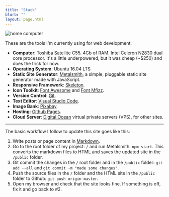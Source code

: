 ```yaml
---
title: "Stack"
blurb: ""
layout: page.html
---
```


<img src="../img/ubuntu2.jpg" class="profile medium" alt="home computer">

These are the tools I'm currently using for web development:

- **Computer**: Toshiba Satellite C55. 4Gb of RAM. Intel Celeron N2830 dual core processor.  It's a little underpowered, but it was cheap (~$250) and does the trick for now. 
- **Operating System**: Ubuntu 16.04 LTS
- **Static Site Generator**: [Metalsmith](https://metalsmith.io), a simple, pluggable static site generator made with JavaScript.
- **Responsive Framework**: [Skeleton](http://getskeleton.com).
- **Icon Toolkit**: [Font Awesome](http://fontawesome.io) and [Font Mfizz](http://fizzed.com/oss/font-mfizz).
- **Version Control**: [Git](https://git-scm.com).
- **Text Editor**: [Visual Studio Code](https://code.visualstudio.com/).
- **Image Bank**: [Pixabay](http://pixabay.com).
- **Hosting**: [Github Pages](https://pages.github.com/).
- **Cloud Server**: [Digital Ocean](http://digitalocean) virtual private servers (VPS), for other sites.

-------

The basic workflow I follow to update this site goes like this:

1. Write posts or page content in [Markdown](https://daringfireball.net/projects/markdown/).
2. Go to the root folder of my project: `/` and run Metalsmith: `npm start`. This converts the markdown files to HTML and saves the updated site in the `/public` folder.
3. Git commit the changes in the `/` root folder and in the `/public` folder: `git add --all` and `git commit -m "made some changes"`.
4. Push the source files in the `/` folder and the HTML site in the `/public` folder to Github: `git push origin master`.
5. Open my browser and check that the site looks fine. If something is off, fix it and go back to #2.
